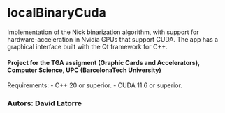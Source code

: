 # localBinaryCuda

Implementation of the Nick binarization algorithm, with support for hardware-acceleration in Nvidia GPUs that support CUDA. The app has a graphical interface built with the Qt framework for C++. 

#### Project for the TGA assigment (Graphic Cards and Accelerators), Computer Science, UPC (BarcelonaTech University)

Requirements: 
    - C++ 20 or superior. 
    - CUDA 11.6 or superior. 
    

### **Autors**: David Latorre
